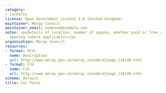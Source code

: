 ```yaml
---
category:
- CarParks
license: Open Government Licence 3.0 (United Kingdom)
maintainer: Moray Council
maintainer_email: someone@example.com
notes: <p>Details of location, number of spaces, whether paid or free and times of
  opening (where applicable)</p>
organization: Moray Council
resources:
- format: html
  name: Description
  url: http://www.moray.gov.uk/moray_standard/page_110140.html
- format: CSV
  name: CSV
  url: http://www.moray.gov.uk/moray_standard/page_110140.html
schema: default
title: Car Parks
---
```

